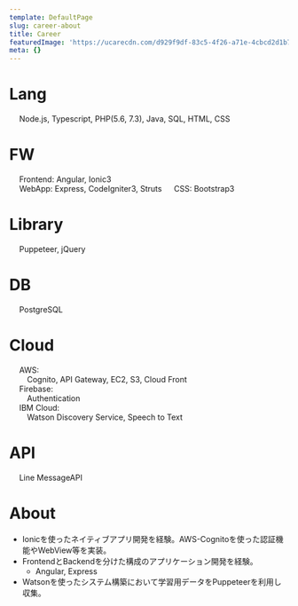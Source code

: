 ```yaml
---
template: DefaultPage
slug: career-about
title: Career
featuredImage: 'https://ucarecdn.com/d929f9df-83c5-4f26-a71e-4cbcd2d1b776/'
meta: {}
---
```

# Lang
&emsp; Node.js, Typescript, PHP(5.6, 7.3), Java, SQL, HTML, CSS
# FW
&emsp; Frontend: Angular, Ionic3  
&emsp; WebApp: Express, CodeIgniter3, Struts
&emsp; CSS: Bootstrap3
# Library
&emsp; Puppeteer, jQuery
# DB
&emsp; PostgreSQL
# Cloud
&emsp; AWS:  
&emsp;&emsp; Cognito, API Gateway, EC2, S3, Cloud Front  
&emsp; Firebase:  
&emsp;&emsp; Authentication  
&emsp; IBM Cloud:  
&emsp;&emsp; Watson Discovery Service, Speech to Text
# API
&emsp; Line MessageAPI

# About
- Ionicを使ったネイティブアプリ開発を経験。AWS-Cognitoを使った認証機能やWebView等を実装。
- FrontendとBackendを分けた構成のアプリケーション開発を経験。
  - Angular, Express
- Watsonを使ったシステム構築において学習用データをPuppeteerを利用し収集。
